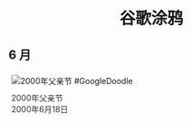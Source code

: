 
<h1 align="center"> 谷歌涂鸦 </h1>




## 6 月

<div class="image">


<img src="" alt="2000年父亲节 #GoogleDoodle" style="margin: 5px"/>
<div class="info" style="font-size: 14px; color:#333333; margin:5px"><div class="title">2000年父亲节</div><div class="date">2000年6月18日</div></div>

</div>








